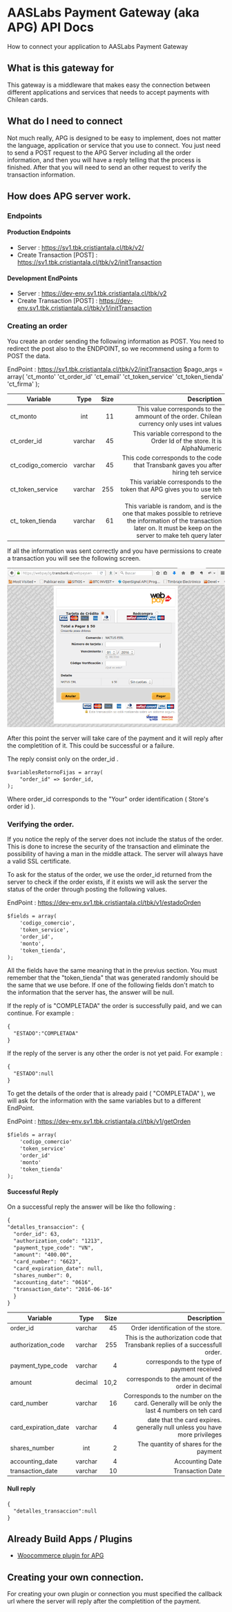 # AASLabs Payment Gateway (aka APG) API Docs

How to connect your application to AASLabs Payment Gateway

## What is this gateway for

This gateway is a middleware that makes easy the connection between different applications and services that needs to accept payments with Chilean cards.


## What do I need to connect

Not much really, APG is designed to be easy to implement, does not matter the language, application or service that you use to connect. You just need to send a POST request to the APG Server including all the order information, and then you will have a reply telling that the process is finished. After that you will need to send an other request to verify the transaction information.

## How does APG server work.


### Endpoints

#### Production Endpoints

* Server : https://sv1.tbk.cristiantala.cl/tbk/v2/
* Create Transaction [POST] : https://sv1.tbk.cristiantala.cl/tbk/v2/initTransaction

#### Development EndPoints

* Server : https://dev-env.sv1.tbk.cristiantala.cl/tbk/v2
* Create Transaction [POST] : https://dev-env.sv1.tbk.cristiantala.cl/tbk/v1/initTransaction


### Creating an order

You create an order sending the following information as POST. You need to redirect the post also to the ENDPOINT, so we recommend using a form to POST the data.

EndPoint : https://sv1.tbk.cristiantala.cl/tbk/v2/initTransaction
        $pago_args = array(
            'ct_monto'
            'ct_order_id'
            'ct_email'
            'ct_token_service'
            'ct_token_tienda'
            'ct_firma'
        );

| Variable        | Type           | Size  | Description |
| ------------- |:-------------:| -----:| -----:|
| ct_monto     | int | 11 | This value corresponds to the ammount of the order. Chilean currency only uses int values |
| ct_order_id     | varchar      |   45 | This variable correspond to the Order Id of the store. It is AlphaNumeric |
| ct_codigo_comercio | varchar     |    45| This code corresponds to the code that Transbank gaves you after hiring teh service |
| ct_token_service | varchar      |    255 | This variable corresponds to the token that APG gives you to use teh service |
|ct_ token_tienda | varchar     |    61 | This variable is random, and is the one that makes possible to retrieve the information of the transaction later on. It must be keep on the server to make teh query later |

If all the information was sent correctly and you have permissions to create a transaction you will see the following screen.

![alt text](img/INITTRANSACTION.png "AASLabs INITTRANSACTION")

After this point the server will take care of the payment and it will reply after the completition of it. This could be successful or a failure.

The reply consist only on the order_id .

    $variablesRetornoFijas = array(
        "order_id" => $order_id,
    );

Where order_id corresponds to the "Your" order identification ( Store's order id ).


### Verifying the order.

If you notice the reply of the server does not include the status of the order. This is done to increse the security of the transaction and eliminate the possibility of having a man in the middle attack. The server will always have a valid SSL certificate.

To ask for the status of the order, we use the order_id returned from the server to check if the order exists, if it exists we will ask the server the status of the order through posting the following values.

EndPoint : https://dev-env.sv1.tbk.cristiantala.cl/tbk/v1/estadoOrden

    $fields = array(
        'codigo_comercio',
        'token_service',
        'order_id',
        'monto',
        'token_tienda',
    );


  All the fields have the same meaning that in the previus section. You must remember that the "token_tienda" that was generated randomly should be the same that we use before. If one of the following fields don't match to the information that the server has, the answer will be null.

If the reply of  is "COMPLETADA" the order is successfully paid, and we can continue. For example :

    {
      "ESTADO":"COMPLETADA"
    }

If the reply of the server is any other the order is not yet paid. For example :

    {
      "ESTADO":null
    }




To get the details of the order that is already paid ( "COMPLETADA" ), we will ask for the information with the same variables but to a different EndPoint.

EndPoint : https://dev-env.sv1.tbk.cristiantala.cl/tbk/v1/getOrden

    $fields = array(
        'codigo_comercio'
        'token_service'
        'order_id'
        'monto'
        'token_tienda'
    );



#### Successful Reply
On a successful reply the answer will be like tho following :

    {
    "detalles_transaccion": {
      "order_id": 63,
      "authorization_code": "1213",
      "payment_type_code": "VN",
      "amount": "400.00",
      "card_number": "6623",
      "card_expiration_date": null,
      "shares_number": 0,
      "accounting_date": "0616",
      "transaction_date": "2016-06-16"
      }
    }



| Variable        | Type           | Size  | Description |
| ------------- |:-------------:| -----:| -----:|
| order_id     | varchar | 45 | Order identification of the store. |
| authorization_code     | varchar      |   255 | This is the authorization code that Transbank replies of a successfull order. |
| payment_type_code | varchar     |    4| corresponds to the type of payment received |
| amount | decimal      |    10,2 | corresponds to the amount of the order in decimal  |
| card_number | varchar     |    16 |  Corresponds to the number on the card. Generally will be only the last 4 numbers on teh card |
| card_expiration_date | varchar     |    4 | date that the card expires. generally null unless you have more privileges |
| shares_number | int     |    2 | The quantity of shares for the payment |
| accounting_date | varchar     |    4 | Accounting Date |
| transaction_date | varchar     |    10 | Transaction Date |


#### Null reply

    {
      "detalles_transaccion":null
    }


## Already Build Apps / Plugins

* [Woocommerce plugin for APG](https://github.com/NAITUSEIRL/tbkaas-woo-gateway "Woocommerce plugin for APG")

## Creating your own connection.

For creating your own plugin or connection you must specified the callback url where the server will reply after the completition of the payment.
